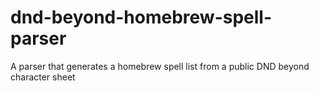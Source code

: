 # dnd-beyond-homebrew-spell-parser
A parser that generates a homebrew spell list from a public DND beyond character sheet
